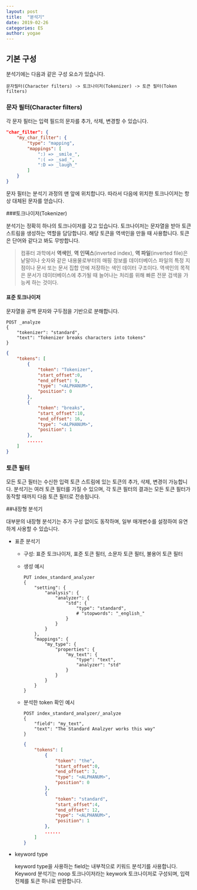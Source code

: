 ```yaml
---
layout: post
title:  "분석기"
date: 2019-02-26
categories: ES
author: yogae
---
```


## 기본 구성

분석기에는 다음과 같은 구성 요소가 있습니다.

```
문자필터(Character filters) -> 토크나이저(Tokenizer) -> 토큰 필터(Token filters)
```

### 문자 필터(Character filters)

각 문자 필터는 입력 필드의 문자를 추가, 삭제, 변경할 수 있습니다.

```json
"char_filter": {
    "my_char_filter": {
        "type": "mapping",
        "mappings": [
            ":) => _smile_",
            ":( => _sad_",
            ":D => _laugh_"
        ]
    }
}
```

문자 필터는 분석기 과정의 맨 앞에 위치합니다. 따라서 다음에 위치한 토크나이저는 항상 대체된 문자를 얻습니다. 

###토크나이저(Tokenizer) 

분석기는 정확히 하나의 토크나이저를 갖고 있습니다. 토크나이저는 문자열을 받아 토큰 스트림을 생성하는 역할을 담당합니다. 해당 토큰을 역색인을 만들 때 사용합니다. 토큰은 단어와 같다고 봐도 무방합니다. 

> 컴퓨터 과학에서 **역색인**, **역 인덱스**(inverted index), **역 파일**(inverted file)은 낱말이나 숫자와 같은 내용물로부터의 매핑 정보를 데이터베이스 파일의 특정 지점이나 문서 또는 문서 집합 안에 저장하는 색인 데이터 구조이다. 역색인의 목적은 문서가 데이터베이스에 추가될 때 늘어나는 처리를 위해 빠른 전문 검색을 가능케 하는 것이다.

#### 표준 토크나이저

문자열을 공백 문자와 구두점을 기반으로 분해합니다.

```http
POST _analyze
{
 	"tokenizer": "standard",
    "text": "Tokenizer breaks characters into tokens"
}
```

```json
{
    "tokens": [
        {
            "token": "Tokenizer",
            "start_offset":0,
            "end_offset": 9,
            "type": "<ALPHANUM>",
            "position": 0
        },
        {
            "token": "breaks",
            "start_offset":10,
            "end_offset": 16,
            "type": "<ALPHANUM>",
            "position": 1
        },
        ......
    ]
}
```

### 토큰 필터

모든 토근 필터는 수신한 입력 토큰 스트림에 있는 토큰의 추가, 삭제, 변경이 가능합니다. 분석기는 여러 토큰 필터를 가질 수 있으며, 각 토큰 필터의 결과는 모든 토큰 필터가 동작할 때까지 다음 토큰 필터로 전송됩니다.

##내장형 분석기

대부분의 내장형 분석기는 추가 구성 없이도 동작하며, 일부 매개변수를 설정하여 유연하게 사용할 수 있습니다.

- 표준 분석기

  - 구성: 표준 토크나이저, 표준 토큰 필터, 소문자 토큰 필터, 불용어 토큰 필터

  - 생성 예시

    ```http
    PUT index_standard_analyzer
    {
    	"setting": {
            "analysis": {
                "analyzer": {
                    "std": {
                        "type": "standard",
                        # "stopwords": "_english_"
                    }
                }
            }
    	},
    	"mappings": {
            "my_type": {
                "properties": {
                    "my_text": {
                        "type": "text",
                        "analyzer": "std"
                    }
                }
            }
    	}
    }
    ```

  - 분석한 token 확인 예시

    ```http
    POST index_standard_analyzer/_analyze
    {
        "field": "my_text",
        "text": "The Standard Analzyer works this way"
    }
    ```

    ```json
    {
        "tokens": [
            {
                "token": "the",
                "start_offset":0,
                "end_offset": 3,
                "type": "<ALPHANUM>",
                "position": 0
            },
            {
                "token": "standard",
                "start_offset":4,
                "end_offset": 12,
                "type": "<ALPHANUM>",
                "position": 1
            },
            ......
        ]
    }
    ```

- keyword type

  keyword type을 사용하는 field는 내부적으로 키워드 분석기를 사용합니다. Keyword 분석기는 noop 토크나이저라는 keywork 토크나이저로 구성되며, 입력 전체를 토큰 하나로 반환합니다.


